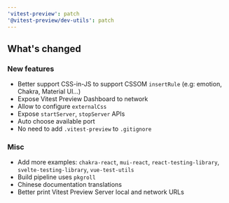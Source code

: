 ```yaml
---
'vitest-preview': patch
'@vitest-preview/dev-utils': patch
---
```


## What's changed
### New features
- Better support CSS-in-JS to support CSSOM `insertRule` (e.g: emotion, Chakra, Material UI...)
- Expose Vitest Preview Dashboard to network
- Allow to configure `externalCss`
- Expose `startServer`, `stopServer` APIs
- Auto choose available port
- No need to add `.vitest-preview` to `.gitignore`
### Misc
- Add more examples: `chakra-react`, `mui-react`, `react-testing-library`, `svelte-testing-library`, `vue-test-utils`
- Build pipeline uses `pkgroll`
- Chinese documentation translations
- Better print Vitest Preview Server local and network URLs
